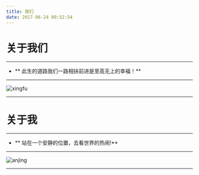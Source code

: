 ```yaml
---
title: 我们
date: 2017-06-24 09:52:54
---
```

# 关于我们
***
* ** 此生的道路我们一路相扶前进是至高无上的幸福！**
***
![xingfu](http://i2.kiimg.com/1949/e29b13a0981d4b24.jpg)
***
# 关于我
***
* ** 站在一个安静的位置，去看世界的热闹!**
*** 
![anjing](http://i2.kiimg.com/1949/2c78a4661de667f7.jpg)
***